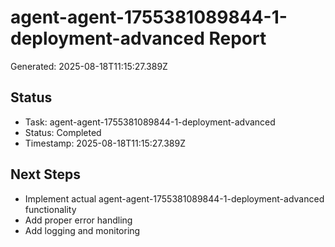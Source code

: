 # agent-agent-1755381089844-1-deployment-advanced Report

Generated: 2025-08-18T11:15:27.389Z

## Status
- Task: agent-agent-1755381089844-1-deployment-advanced
- Status: Completed
- Timestamp: 2025-08-18T11:15:27.389Z

## Next Steps
- Implement actual agent-agent-1755381089844-1-deployment-advanced functionality
- Add proper error handling
- Add logging and monitoring
